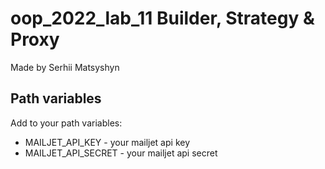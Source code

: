 # oop_2022_lab_11 Builder, Strategy & Proxy

Made by Serhii Matsyshyn

## Path variables
Add to your path variables:
- MAILJET_API_KEY - your mailjet api key
- MAILJET_API_SECRET - your mailjet api secret